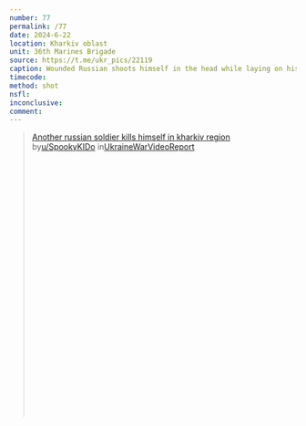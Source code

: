 ```yaml
---
number: 77
permalink: /77
date: 2024-6-22
location: Kharkiv oblast
unit: 36th Marines Brigade
source: https://t.me/ukr_pics/22119
caption: Wounded Russian shoots himself in the head while laying on his side. Moment of shot is skipped
timecode: 
method: shot
nsfl: 
inconclusive: 
comment: 
---
```

<blockquote class="reddit-embed-bq" style="height:500px" data-embed-height="740"><a href="https://www.reddit.com/r/UkraineWarVideoReport/comments/1dlps2x/another_russian_soldier_kills_himself_in_kharkiv/">Another russian soldier kills himself in kharkiv region</a><br> by<a href="https://www.reddit.com/user/SpookyKIDo/">u/SpookyKIDo</a> in<a href="https://www.reddit.com/r/UkraineWarVideoReport/">UkraineWarVideoReport</a></blockquote><script async="" src="https://embed.reddit.com/widgets.js" charset="UTF-8"></script>